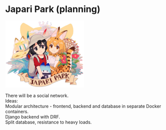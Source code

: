 # Japari Park (planning)

[<img src='cover2.png' width='250'/>](cover2.png)

There will be a social network. <br>
Ideas: <br>
Modular architecture - frontend, backend and database in separate Docker containers. <br>
Django backend with DRF. <br>
Split database, resistance to heavy loads. <br>
